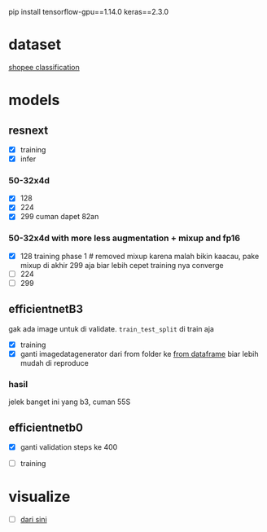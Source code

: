 pip install tensorflow-gpu==1.14.0 keras==2.3.0

# dataset 
[shopee classification](https://drive.google.com/uc\?id\=1CAUCMeDcrguVpfc72angE-8jW8BETwyl)

# models
## resnext 
- [x] training 
- [x] infer
### 50-32x4d
- [x] 128
- [x] 224 
- [x] 299 cuman dapet 82an

### 50-32x4d with more less augmentation + mixup and fp16
- [x] 128 training phase 1 # removed mixup karena malah bikin kaacau, pake mixup di akhir 299 aja biar lebih cepet training nya converge
- [ ] 224
- [ ] 299

## efficientnetB3
gak ada image untuk di validate. `train_test_split` di train aja
- [x] training
- [x] ganti imagedatagenerator dari from folder ke [from dataframe](https://studymachinelearning.com/keras-imagedatagenerator-with-flow_from_dataframe/) biar lebih mudah di reproduce
### hasil 
jelek banget ini yang b3, cuman 55S

## efficientnetb0
- [x] ganti validation steps ke 400
- [ ] training


# visualize
 - [ ] [dari sini](https://www.youtube.com/watch?v=gMUgyy-BlmM)

